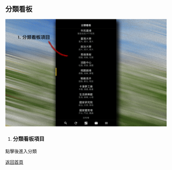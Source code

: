 ## 分類看板

![Image of Category Page](../v1/images/category.png)  

1. ### 分類看板項目
點擊後進入分類

[返回首頁](https://kimieno.github.io/ios.pitt) 